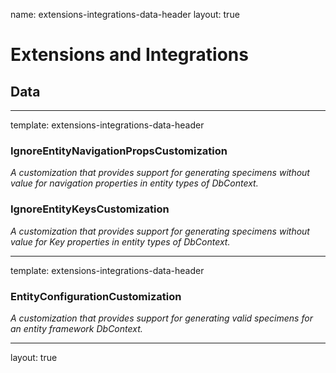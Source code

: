 name: extensions-integrations-data-header
layout: true

# Extensions and Integrations

## Data

---
template: extensions-integrations-data-header

### IgnoreEntityNavigationPropsCustomization

*A customization that provides support for generating specimens without value for navigation properties in entity types of DbContext.*

### IgnoreEntityKeysCustomization

*A customization that provides support for generating specimens without value for Key properties in entity types of DbContext.*

---
template: extensions-integrations-data-header

### EntityConfigurationCustomization

*A customization that provides support for generating valid specimens for an entity framework DbContext.*

---
layout: true